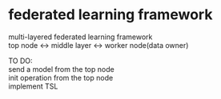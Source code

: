 # federated learning framework
multi-layered federated learning framework\
top node <-> middle layer <-> worker node(data owner)
	
TO DO:\
		send a model from the top node\
		init operation from the top node\
		implement TSL
